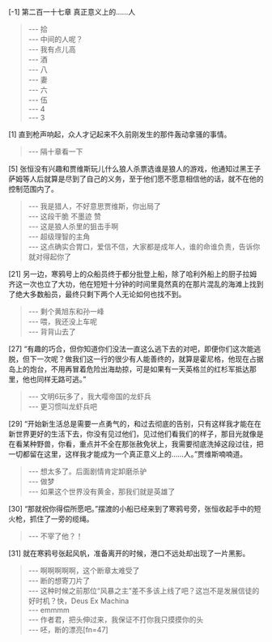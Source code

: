 
[-1] 第二百一十七章 真正意义上的……人
>--- 拾<br>
>--- 中间的人呢？<br>
>--- 我有点儿高<br>
>--- 酒<br>
>--- 八<br>
>--- 妻<br>
>--- 六<br>
>--- 伍<br>
>--- 4<br>
>--- 3<br>

[1] 直到枪声响起，众人才记起来不久前刚发生的那件轰动拿骚的事情。
>--- 隔十章看一下<br>

[5] 张恒没有兴趣和贾维斯玩儿什么狼人杀票选谁是狼人的游戏，他通知过黑王子萨姆等人后就算是尽到了自己的义务，至于他们愿不愿意相信他的话，就不在他的控制范围内了。
>--- 我是猎人，不好意思贾维斯，你出局了<br>
>--- 这段干脆 不墨迹 赞<br>
>--- 这是狼人杀里的狙击手啊<br>
>--- 超级理智的主角<br>
>--- 这点确实合胃口，爱信不信，大家都是成年人，谁的命谁负责，告诉你就对得起你了<br>

[21] 另一边，寒鸦号上的众船员终于都分批登上船，除了哈利外船上的厨子拉姆齐这一次也立了大功，他在短短十分钟的时间里竟然真的在那片混乱的海滩上找到了绝大多数船员，最终只剩下两个人无论如何也找不到。
>--- 剩个黄旭东和孙一峰<br>
>--- 喂，我还没上车呢<br>
>--- 背背山去了<br>

[27] “有趣的巧合，但你知道你们没法一直这么逃下去的对吧，即便你们这次能逃脱，但下一次呢？做我们这一行的很少有人能善终的，就算是霍尼格，他现在占据岛上的炮台，不用再冒着危险出海劫掠，可是如果有一天英格兰的红杉军抵达那里，他也同样无路可逃。”
>--- 文明6玩多了，我大嘤帝国的龙虾兵<br>
>--- 更习惯叫龙虾兵吧<br>

[29] “开始新生活总是需要一点勇气的，和过去彻底的告别，只有这样我才能在在新世界更好的生活下去，你没有见过他们，见过他们看我们的样子，那目光就像是在看某种野兽，你看，重点并不全在那张赦免状上，我需要彻底洗掉这段过往，把一切都留在这里，这样我才能成为一个真正意义上的……人。”贾维斯喃喃道。
>--- 想太多了。后面剧情肯定卸磨杀驴<br>
>--- 做梦<br>
>--- 如果这个世界没有黄金，那我们就是英雄了<br>

[30] “那就祝你得偿所愿吧。”摆渡的小船已经来到了寒鸦号旁，张恒收起手中的短火枪，抓住了一旁的缆绳。
>--- 不宰了他？！<br>

[31] 就在寒鸦号张起风帆，准备离开的时候，港口不远处却出现了一片黑影。
>--- 啊啊啊啊啊，这个断章太难受了<br>
>--- 断的想寄刀片了<br>
>--- 这种时候之前那位“风暴之主”差不多该上线了吧？这岂不是发展信徒的好时机？快，Deus Ex Machina<br>
>--- emmmm<br>
>--- 作者君，把头伸过来，我保证不打你我只摸摸你的头<br>
>--- 呸，断的漂亮[fn=47]<br>
